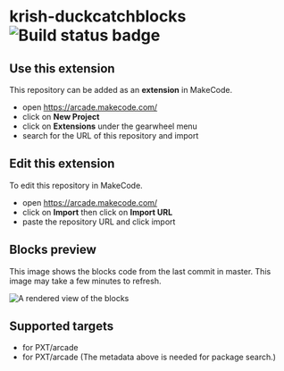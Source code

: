 # krish-duckcatchblocks ![Build status badge](https://github.com/krishpraseeth/krish-duckcatchblocks/workflows/MakeCode/badge.svg)



## Use this extension

This repository can be added as an **extension** in MakeCode.

* open https://arcade.makecode.com/
* click on **New Project**
* click on **Extensions** under the gearwheel menu
* search for the URL of this repository and import

## Edit this extension

To edit this repository in MakeCode.

* open https://arcade.makecode.com/
* click on **Import** then click on **Import URL**
* paste the repository URL and click import

## Blocks preview

This image shows the blocks code from the last commit in master.
This image may take a few minutes to refresh.

![A rendered view of the blocks](https://github.com/krishpraseeth/krish-duckcatchblocks/raw/master/.makecode/blocks.png)

## Supported targets

* for PXT/arcade
* for PXT/arcade
(The metadata above is needed for package search.)

